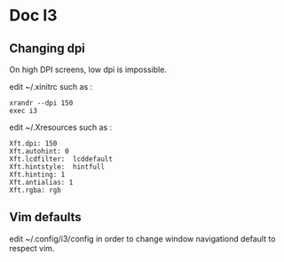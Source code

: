 # Doc I3

## Changing dpi

On high DPI screens, low dpi is impossible.

edit ~/.xinitrc such as :
```
xrandr --dpi 150
exec i3
```

edit ~/.Xresources such as :
```
Xft.dpi: 150
Xft.autohint: 0
Xft.lcdfilter:  lcddefault
Xft.hintstyle:  hintfull
Xft.hinting: 1
Xft.antialias: 1
Xft.rgba: rgb
```

## Vim defaults
edit ~/.config/i3/config in order to change window navigationd default to respect vim.
